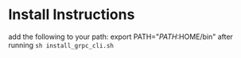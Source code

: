 # Install Instructions
add the following to your path: export PATH="$PATH:$HOME/bin" after running `sh install_grpc_cli.sh`
